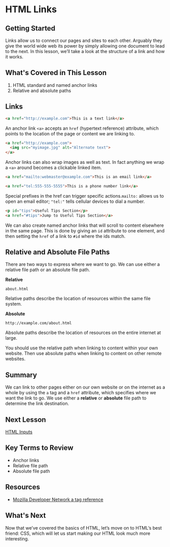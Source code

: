 # HTML Links

## Getting Started

Links allow us to connect our pages and sites to each other. Arguably they give the world wide web its power by simply allowing one document to lead to the next. In this lesson, we’ll take a look at the structure of a link and how it works.

## What's Covered in This Lesson 

1. HTML standard and named anchor links
2. Relative and absolute paths

## Links

```html
<a href="http://example.com">This is a text link</a>
```

An anchor link `<a>` accepts an `href` (hypertext reference) attribute, which points to the location of the page or content we are linking to.

```html
<a href="http://example.com">
  <img src="myimage.jpg" alt="Alternate text">
</a>
```

Anchor links can also wrap images as well as text. In fact anything we wrap a `<a>` around becomes a clickable linked item.

```html
<a href="mailto:webmaster@example.com">This is an email link</a>
```

```html
<a href="tel:555-555-5555">This is a phone number link</a>
```

Special prefixes in the href can trigger specific actions.`mailto:` allows us to open an email editor; `"tel:"` tells cellular devices to dial a number.

```html
<p id="tips">Useful Tips Section</p>
<a href="#tips">Jump to Useful Tips Section</a>
```

We can also create named anchor links that will scroll to content elsewhere in the same page. This is done by giving an `id` attribute to one element, and then setting the `href` of a link to `#id` where the ids match.

## Relative and Absolute File Paths

There are two ways to express where we want to go. We can use either a relative file path or an absolute file path.

__Relative__

`about.html`

Relative paths describe the location of resources within the same file system.

__Absolute__

`http://example.com/about.html`

Absolute paths describe the location of resources on the entire internet at large.

You should use the relative path when linking to content within your own website. Then use absolute paths when linking to content on other remote websites.

## Summary

We can link to other pages either on our own website or on the internet as a whole by using the `a` tag and a `href` attribute, which specifies where we want the link to go. We use either a __relative__ or __absolute__ file path to determine the link destination.

## Next Lesson

[HTML Inputs](5.md)

## Key Terms to Review

* Anchor links
* Relative file path
* Absolute file path

## Resources

* [Mozilla Developer Network a tag reference](https://developer.mozilla.org/en-US/docs/Web/HTML/Element/a)

## What's Next

Now that we’ve covered the basics of HTML, let’s move on to HTML’s best friend: CSS, which will let us start making our HTML look much more interesting.

